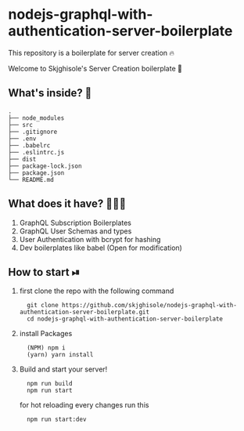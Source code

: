 # nodejs-graphql-with-authentication-server-boilerplate
This repository is a boilerplate for server creation 🔥


Welcome to Skjghisole's Server Creation boilerplate 🚀


## What's inside? 🤔

    .
    ├── node_modules
    ├── src
    ├── .gitignore
    ├── .env
    ├── .babelrc
    ├── .eslintrc.js
    ├── dist
    ├── package-lock.json
    ├── package.json
    └── README.md

## What does it have? 🙇🏻‍♂️
1. GraphQL Subscription Boilerplates
2. GraphQL User Schemas and types
3. User Authentication with bcrypt for hashing
4. Dev boilerplates like babel (Open for modification)

## How to start ⏯

1. first clone the repo with the following command
    ```shell
      git clone https://github.com/skjghisole/nodejs-graphql-with-authentication-server-boilerplate.git
      cd nodejs-graphql-with-authentication-server-boilerplate
    ```
2. install Packages
    ```shell
      (NPM) npm i
      (yarn) yarn install
    ```
3. Build and start your server!
    ```shell
      npm run build
      npm run start
    ```
    for hot reloading every changes run this
    ```shell
      npm run start:dev
    ```
